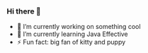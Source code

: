 ### Hi there 👋

- 🔭 I’m currently working on something cool
- 🌱 I’m currently learning Java Effective
- ⚡ Fun fact: big fan of kitty and puppy


<!--
**Elena-Xuki/Elena-Xuki** is a ✨ _special_ ✨ repository because its `README.md` (this file) appears on your GitHub profile.

Here are some ideas to get you started:

- 🔭 I’m currently working on something cool
- 🌱 I’m currently learning Java Effective
- ⚡ Fun fact: big fan of kitty and puppy
-->
